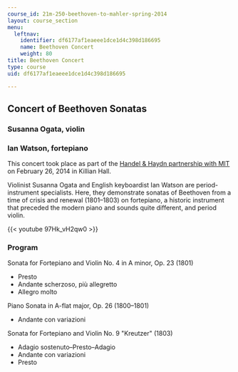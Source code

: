 ```yaml
---
course_id: 21m-250-beethoven-to-mahler-spring-2014
layout: course_section
menu:
  leftnav:
    identifier: df6177af1eaeee1dce1d4c398d186695
    name: Beethoven Concert
    weight: 80
title: Beethoven Concert
type: course
uid: df6177af1eaeee1dce1d4c398d186695

---
```


Concert of Beethoven Sonatas
----------------------------

### **Susanna Ogata, violin**

### **Ian Watson, fortepiano**

This concert took place as part of the [Handel & Haydn partnership with MIT](http://handelandhaydn.org/education/for-college-students/mit-partnership/) on February 26, 2014 in Killian Hall.

Violinist Susanna Ogata and English keyboardist Ian Watson are period-instrument specialists. Here, they demonstrate sonatas of Beethoven from a time of crisis and renewal (1801–1803) on fortepiano, a historic instrument that preceded the modern piano and sounds quite different, and period violin.

{{< youtube 97Hk_vH2qw0 >}}

### **Program**

Sonata for Fortepiano and Violin No. 4 in A minor, Op. 23 (1801)

*   Presto
*   Andante scherzoso, più allegretto
*   Allegro molto

Piano Sonata in A-flat major, Op. 26 (1800–1801)

*   Andante con variazioni

Sonata for Fortepiano and Violin No. 9 "Kreutzer" (1803)

*   Adagio sostenuto–Presto–Adagio
*   Andante con variazioni
*   Presto